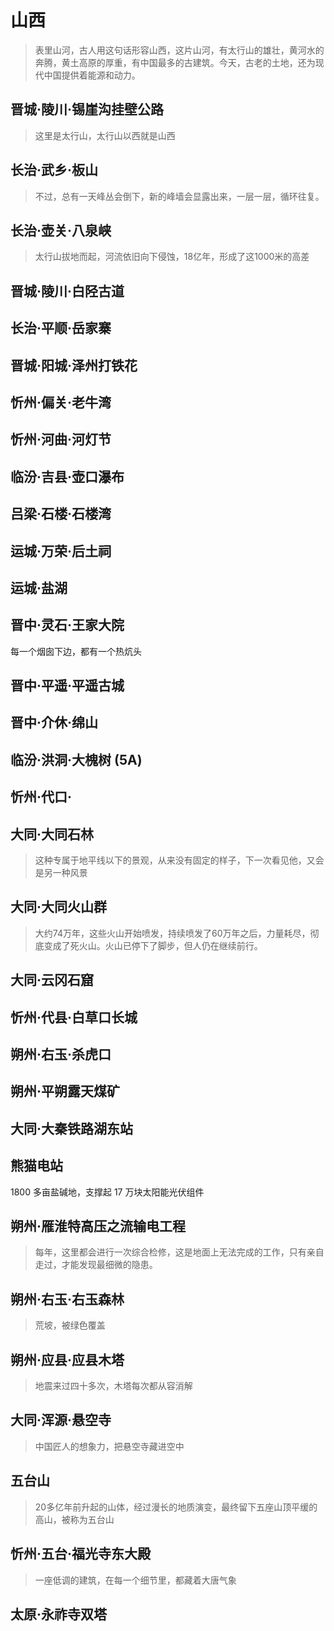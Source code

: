 # 山西

> 表里山河，古人用这句话形容山西，这片山河，有太行山的雄壮，黄河水的奔腾，黄土高原的厚重，有中国最多的古建筑。今天，古老的土地，还为现代中国提供着能源和动力。

## 晋城·陵川·锡崖沟挂壁公路

> 这里是太行山，太行山以西就是山西

## 长治·武乡·板山

> 不过，总有一天峰丛会倒下，新的峰墙会显露出来，一层一层，循环往复。

## 长治·壶关·八泉峡

> 太行山拔地而起，河流依旧向下侵蚀，18亿年，形成了这1000米的高差

## 晋城·陵川·白陉古道

## 长治·平顺·岳家寨

## 晋城·阳城·泽州打铁花

## 忻州·偏关·老牛湾

## 忻州·河曲·河灯节

## 临汾·吉县·壶口瀑布

## 吕梁·石楼·石楼湾

## 运城·万荣·后土祠

## 运城·盐湖

## 晋中·灵石·王家大院

每一个烟囱下边，都有一个热炕头

## 晋中·平遥·平遥古城

## 晋中·介休·绵山

## 临汾·洪洞·大槐树 (5A)

## 忻州·代口·

## 大同·大同石林

> 这种专属于地平线以下的景观，从来没有固定的样子，下一次看见他，又会是另一种风景

## 大同·大同火山群

> 大约74万年，这些火山开始喷发，持续喷发了60万年之后，力量耗尽，彻底变成了死火山。火山已停下了脚步，但人仍在继续前行。

## 大同·云冈石窟

## 忻州·代县·白草口长城

## 朔州·右玉·杀虎口

## 朔州·平朔露天煤矿

## 大同·大秦铁路湖东站

## 熊猫电站

1800 多亩盐碱地，支撑起 17 万块太阳能光伏组件

## 朔州·雁淮特高压之流输电工程

> 每年，这里都会进行一次综合检修，这是地面上无法完成的工作，只有亲自走过，才能发现最细微的隐患。

## 朔州·右玉·右玉森林

> 荒坡，被绿色覆盖

## 朔州·应县·应县木塔

> 地震来过四十多次，木塔每次都从容消解

## 大同·浑源·悬空寺

> 中国匠人的想象力，把悬空寺藏进空中

## 五台山

> 20多亿年前升起的山体，经过漫长的地质演变，最终留下五座山顶平缓的高山，被称为五台山

## 忻州·五台·福光寺东大殿

> 一座低调的建筑，在每一个细节里，都藏着大唐气象

## 太原·永祚寺双塔